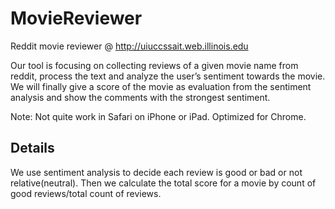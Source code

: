 # MovieReviewer
Reddit movie reviewer @ http://uiuccssait.web.illinois.edu

Our tool is focusing on collecting reviews of a given movie name from reddit, process the text and analyze the user’s sentiment towards the movie. We will finally give a score of the movie as evaluation from the sentiment analysis and show the comments with the strongest sentiment. 

Note: Not quite work in Safari on iPhone or iPad. Optimized for Chrome.

## Details
We use sentiment analysis to decide each review is good or bad or not relative(neutral). Then we calculate the total score for a movie by count of good reviews/total count of reviews.
